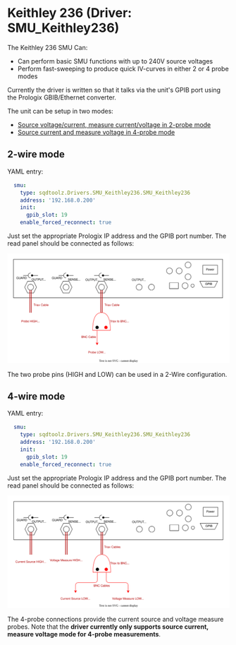 # Keithley 236 (Driver: SMU_Keithley236)

The Keithley 236 SMU Can:
- Can perform basic SMU functions with up to 240V source voltages
- Perform fast-sweeping to produce quick IV-curves in either 2 or 4 probe modes

Currently the driver is written so that it talks via the unit's GPIB port using the Prologix GBIB/Ethernet converter.

The unit can be setup in two modes:
- [Source voltage/current, measure current/voltage in 2-probe mode](#2-wire-mode)
- [Source current and measure voltage in 4-probe mode](#4-wire-mode)

## 2-wire mode

YAML entry:

```yaml
  smu:
    type: sqdtoolz.Drivers.SMU_Keithley236.SMU_Keithley236
    address: '192.168.0.200'
    init:
      gpib_slot: 19
    enable_forced_reconnect: true
```

Just set the appropriate Prologix IP address and the GPIB port number. The read panel should be connected as follows:

![My Diagram3](Keithley_236_2Wire.drawio.svg)

The two probe pins (HIGH and LOW) can be used in a 2-Wire configuration.

## 4-wire mode

YAML entry:

```yaml
  smu:
    type: sqdtoolz.Drivers.SMU_Keithley236.SMU_Keithley236
    address: '192.168.0.200'
    init:
      gpib_slot: 19
    enable_forced_reconnect: true
```

Just set the appropriate Prologix IP address and the GPIB port number. The read panel should be connected as follows:

![My Diagram3](Keithley_236_4Wire.drawio.svg)

The 4-probe connections provide the current source and voltage measure probes. Note that the **driver currently only supports source current, measure voltage mode for 4-probe measurements**.
